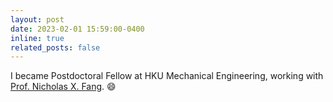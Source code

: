 ```yaml
---
layout: post
date: 2023-02-01 15:59:00-0400
inline: true
related_posts: false
---
```


I became Postdoctoral Fellow at HKU Mechanical Engineering, working with [Prof. Nicholas X. Fang](https://scholar.google.com.hk/citations?user=PcoqNjgAAAAJ&hl=en&oi=ao). :smile:
